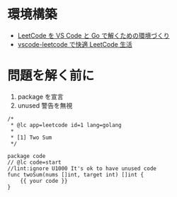 # 環境構築

- [LeetCode を VS Code と Go で解くための環境づくり](https://zenn.dev/sadah/articles/ede353e39c0500)
- [vscode-leetcode で快適 LeetCode 生活](https://zenn.dev/ryo_kawamata/articles/introduce-vscode-leetcode)

# 問題を解く前に

1. package を宣言
2. unused 警告を無視

```golang
/*
 * @lc app=leetcode id=1 lang=golang
 *
 * [1] Two Sum
 */

package code
// @lc code=start
//lint:ignore U1000 It's ok to have unused code
func twoSum(nums []int, target int) []int {
    {{ your code }}
}
```
